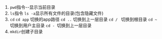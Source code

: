 
1. `pwd`指令--显示当前目录
2. `ls`指令
   `ls -a`显示所有文件的目录(包含隐藏文件)
3. `cd`
   `cd app` 切换的app路径
   `cd ..` 切换到上一层目录
   `cd / ` 切换到根目录
   `cd ~`切换到用户主目录
   `cd - `切换到上一层目录
4. `mkdir`创建子目录
   ` `